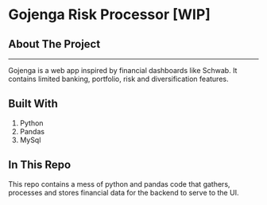 # Gojenga Risk Processor [WIP]

## About The Project
***
Gojenga is a web app inspired by financial dashboards like
Schwab. It contains limited banking, portfolio, risk and diversification features.

## Built With
<ol>
<li> Python </li>
<li> Pandas </li>
<li> MySql </li>
</ol>

## In This Repo
This repo contains a mess of python and pandas code that
gathers, processes and stores financial data for the backend to serve to the UI.
